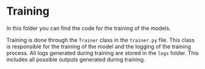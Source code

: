 # Training

In this folder you can find the code for the training of the models.

Training is done through the `Trainer` class in the `trainer.py` file. This class is responsible for the training of the model and the logging of the training process. All logs generated during training are stored in the `logs` folder. This includes all possible outputs generated during training.